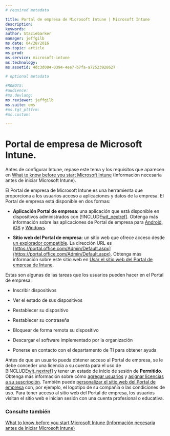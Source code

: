 ```yaml
---
# required metadata

title: Portal de empresa de Microsoft Intune | Microsoft Intune
description:
keywords:
author: Staciebarker
manager: jeffgilb
ms.date: 04/28/2016
ms.topic: article
ms.prod:
ms.service: microsoft-intune
ms.technology:
ms.assetid: 4dc3d084-0394-4ee7-b7fa-a72523928627

# optional metadata

#ROBOTS:
#audience:
#ms.devlang:
ms.reviewer: jeffgilb
ms.suite: ems
#ms.tgt_pltfrm:
#ms.custom:

---
```


# Portal de empresa de Microsoft Intune.

Antes de configurar Intune, repase este tema y los requisitos que aparecen en [What to know before you start Microsoft Intune](what-to-know-before-you-start-microsoft-intune.md) (Información necesaria antes de iniciar Microsoft Intune).

El Portal de empresa de Microsoft Intune es una herramienta que proporciona a los usuarios acceso a aplicaciones y datos de la empresa. El Portal de empresa está disponible en dos formas:

-   **Aplicación Portal de empresa**: una aplicación que está disponible en dispositivos administrados con [!INCLUDE[wit_nextref](../includes/wit_nextref_md.md)]. Obtenga más información sobre las aplicaciones de Portal de empresa para [Android](/Intune/EndUser/using-your-android-device-with-intune), [iOS](/Intune/EndUser/using-your-ios-or-mac-os-x-device-with-intune) y [Windows](/Intune/EndUser/using-your-windows-device-with-intune).


- **Sitio web del Portal de empresa**: un sitio web que ofrece acceso desde [un explorador compatible](supported-web-browsers.md). La dirección URL es [https://portal.office.com/Admin/Default.aspx](https://portal.office.com/Admin/Default.aspx). Obtenga más información sobre este sitio web en [Usar el sitio web del Portal de empresa de Intune](/Intune/EndUser/using-the-intune-company-portal-website).

Estas son algunas de las tareas que los usuarios pueden hacer en el Portal de empresa:

-   Inscribir dispositivos

-   Ver el estado de sus dispositivos

-   Restablecer su dispositivo

-   Restablecer su contraseña

-   Bloquear de forma remota su dispositivo

-   Descargar el software implementado por la organización

-   Ponerse en contacto con el departamento de TI para obtener ayuda

Antes de que un usuario pueda obtener acceso al Portal de empresa, se le debe conceder una licencia a su cuenta para el uso de [!INCLUDE[wit_nextref](../includes/wit_nextref_md.md)] y tener un estado de inicio de sesión de **Permitido**. Obtenga más información sobre cómo [agregar usuarios](start-with-a-paid-subscription-to-microsoft-intune-step-3.md) y [asignar licencias a su suscripción](start-with-a-paid-subscription-to-microsoft-intune-step-4.md). También puede [personalizar el sitio web del Portal de empresa](start-with-a-paid-subscription-to-microsoft-intune-step-7.md) con, por ejemplo, el logotipo de su compañía o las condiciones de uso. Para tener acceso al sitio web del Portal de empresa, los usuarios visitan el sitio web e inician sesión con una cuenta profesional o educativa.

### Consulte también
[What to know before you start Microsoft Intune (Información necesaria antes de iniciar Microsoft Intune)](what-to-know-before-you-start-microsoft-intune.md)


<!--HONumber=Jun16_HO2-->


